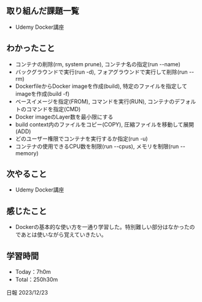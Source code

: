 ## 取り組んだ課題一覧
- Udemy Docker講座

## わかったこと
- コンテナの削除(rm, system prune), コンテナ名の指定(run --name)
- バックグラウンドで実行(run -d), フォアグラウンドで実行して削除(run --rm)
- DockerfileからDocker imageを作成(build), 特定のファイルを指定してimageを作成(build -f)
- ベースイメージを指定(FROM), コマンドを実行(RUN), コンテナのデフォルトのコマンドを指定(CMD) 
- Docker imageのLayer数を最小限にする
- build context内のファイルをコピー(COPY), 圧縮ファイルを移動して展開(ADD)
- どのユーザー権限でコンテナを実行するか指定(run -u)
- コンテナの使用できるCPU数を制限(run --cpus), メモリを制限(run --memory)


## 次やること
- Udemy Docker講座

## 感じたこと
- Dockerの基本的な使い方を一通り学習した。特別難しい部分はなかったのであとは使いながら覚えていきたい。

## 学習時間
- Today：7h0m
- Total：250h30m

日報 2023/12/23
